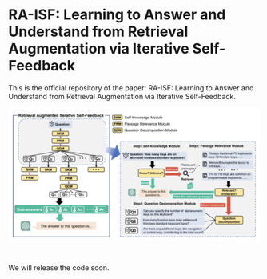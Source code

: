 # RA-ISF: Learning to Answer and Understand from Retrieval Augmentation via Iterative Self-Feedback

This is the official repository of the paper: RA-ISF: Learning to Answer and Understand from Retrieval Augmentation via Iterative Self-Feedback.

![Framework of RA-ISF.](ra-isf.png)

# 

We will release the code soon.